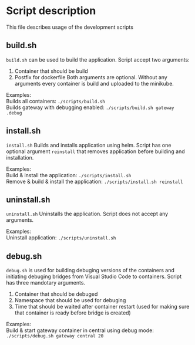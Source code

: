 # Script description

This file describes usage of the development scripts

## build.sh

`build.sh` can be used to build the application. Script accept two arguments:

1. Container that should be build
2. Postfix for dockerfile
   Both arguments are optional. Without any arguments every container is build and uploaded to the minikube.

Examples:  
Builds all containers: `./scripts/build.sh`  
Builds gateway with debugging enabled: `./scripts/build.sh gateway .debug`

## install.sh

`install.sh` Builds and installs application using helm. Script has one optional argument `reinstall` that removes application before building and installation.

Examples:  
Build & install the application: `./scripts/install.sh`  
Remove & build & install the application: `./scripts/install.sh reinstall`

## uninstall.sh

`uninstall.sh` Uninstalls the application. Script does not accept any arguments.

Examples:  
Uninstall application: `./scripts/uninstall.sh`

## debug.sh

`debug.sh` is used for building debuging versions of the containers and initiating debuging bridges from Visual Studio Code to containers. Script has three mandotary arguments.

1. Container that should be debuged
2. Namespace that should be used for debuging
3. Time that should be waited after container restart (used for making sure that container is ready before bridge is created)

Examples:  
Build & start gateway container in central using debug mode: `./scripts/debug.sh gateway central 20`
